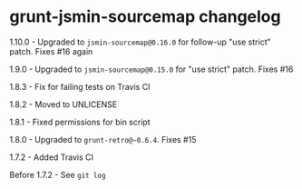 # grunt-jsmin-sourcemap changelog
1.10.0 - Upgraded to `jsmin-sourcemap@0.16.0` for follow-up "use strict" patch. Fixes #16 again

1.9.0 - Upgraded to `jsmin-sourcemap@0.15.0` for "use strict" patch. Fixes #16

1.8.3 - Fix for failing tests on Travis CI

1.8.2 - Moved to UNLICENSE

1.8.1 - Fixed permissions for bin script

1.8.0 - Upgraded to `grunt-retro@~0.6.4`. Fixes #15

1.7.2 - Added Travis CI

Before 1.7.2 - See `git log`
